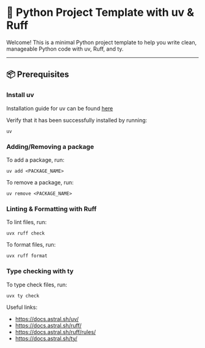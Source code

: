 # 🐍 Python Project Template with uv & Ruff

Welcome! This is a minimal Python project template to help you write clean, manageable Python code with uv, Ruff, and ty.

---

## 📦 Prerequisites

### Install uv

Installation guide for uv can be found [here](https://docs.astral.sh/uv/getting-started/installation/)

Verify that it has been successfully installed by running:

```
uv
```

### Adding/Removing a package

To add a package, run:

```
uv add <PACKAGE_NAME>
```

To remove a package, run:

```
uv remove <PACKAGE_NAME>
```

### Linting & Formatting with Ruff

To lint files, run:

```
uvx ruff check
```

To format files, run:

```
uvx ruff format
```

### Type checking with ty

To type check files, run:

```
uvx ty check
```

Useful links:

- https://docs.astral.sh/uv/
- https://docs.astral.sh/ruff/
- https://docs.astral.sh/ruff/rules/
- https://docs.astral.sh/ty/
